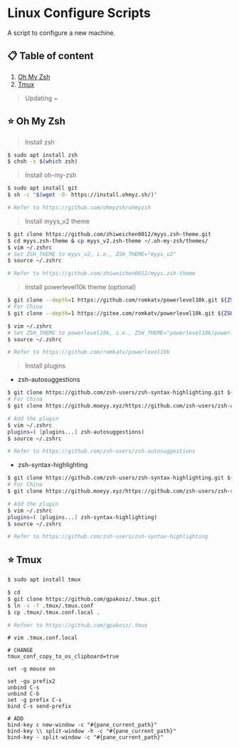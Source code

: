 # Linux Configure Scripts

A script to configure a new machine. 

## 📋 Table of content
  1. [Oh My Zsh](#1)
  2. [Tmux](#2)

> Updating ~

## ⭐ Oh My Zsh <a name="1"></a> 

> Install zsh
```bash
$ sudo apt install zsh
$ chsh -s $(which zsh)
```
> Install oh-my-zsh
```bash
$ sudo apt install git
$ sh -c "$(wget -O- https://install.ohmyz.sh/)"

# Refer to https://github.com/ohmyzsh/ohmyzsh
```
> Install myys_v2 theme
```bash
$ git clone https://github.com/zhiweichen0012/myys.zsh-theme.git
$ cd myys.zsh-theme & cp myys_v2.zsh-theme ~/.oh-my-zsh/themes/
$ vim ~/.zshrc 
# Set ZSH_THEME to myys_v2, i.e., ZSH_THEME="myys_v2"
$ source ~/.zshrc

# Refer to https://github.com/zhiweichen0012/myys.zsh-theme
```
> Install powerlevel10k theme (optional)
```bash
$ git clone --depth=1 https://github.com/romkatv/powerlevel10k.git ${ZSH_CUSTOM:-$HOME/.oh-my-zsh/custom}/themes/powerlevel10k
# For China
$ git clone --depth=1 https://gitee.com/romkatv/powerlevel10k.git ${ZSH_CUSTOM:-$HOME/.oh-my-zsh/custom}/themes/powerlevel10k

$ vim ~/.zshrc 
# Set ZSH_THEME to powerlevel10k, i.e., ZSH_THEME="powerlevel10k/powerlevel10k"
$ source ~/.zshrc

# Refer to https://github.com/romkatv/powerlevel10k
```

> Install plugins

- zsh-autosuggestions
```bash
$ git clone https://github.com/zsh-users/zsh-syntax-highlighting.git ${ZSH_CUSTOM:-~/.oh-my-zsh/custom}/plugins/zsh-syntax-highlighting
# For China
$ git clone https://github.moeyy.xyz/https://github.com/zsh-users/zsh-autosuggestions ${ZSH_CUSTOM:-~/.oh-my-zsh/custom}/plugins/zsh-autosuggestions

# Add the plugin
$ vim ~/.zshrc
plugins=( [plugins...] zsh-autosuggestions)
$ source ~/.zshrc

# Refer to https://github.com/zsh-users/zsh-autosuggestions
```

- zsh-syntax-highlighting
```bash
$ git clone https://github.com/zsh-users/zsh-syntax-highlighting.git ${ZSH_CUSTOM:-~/.oh-my-zsh/custom}/plugins/zsh-syntax-highlighting
# For China
$ git clone https://github.moeyy.xyz/https://github.com/zsh-users/zsh-syntax-highlighting.git ${ZSH_CUSTOM:-~/.oh-my-zsh/custom}/plugins/zsh-syntax-highlighting

# Add the plugin
$ vim ~/.zshrc
plugins=( [plugins...] zsh-syntax-highlighting)
$ source ~/.zshrc

# Refer to https://github.com/zsh-users/zsh-syntax-highlighting
```


## ⭐ Tmux <a name="2"></a> 

```bash
$ sudo apt install tmux
```

```bash
$ cd
$ git clone https://github.com/gpakosz/.tmux.git
$ ln -s -f .tmux/.tmux.conf
$ cp .tmux/.tmux.conf.local .

# Refoer to https://github.com/gpakosz/.tmux
```

```
# vim .tmux.conf.local

# CHANGE
tmux_conf_copy_to_os_clipboard=true

set -g mouse on

set -gu prefix2
unbind C-s
unbind C-b
set -g prefix C-s
bind C-s send-prefix

# ADD
bind-key c new-window -c "#{pane_current_path}"
bind-key \\ split-window -h -c "#{pane_current_path}"
bind-key - split-window -c "#{pane_current_path}"
```
